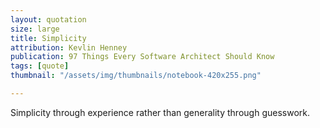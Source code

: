 ```yaml
---
layout: quotation
size: large
title: Simplicity
attribution: Kevlin Henney
publication: 97 Things Every Software Architect Should Know
tags: [quote]
thumbnail: "/assets/img/thumbnails/notebook-420x255.png"

---
```


Simplicity through experience rather than generality through guesswork.
